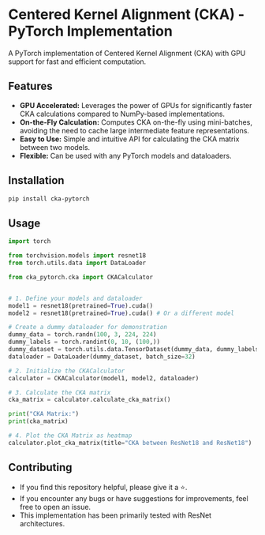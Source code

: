# Centered Kernel Alignment (CKA) - PyTorch Implementation

A PyTorch implementation of Centered Kernel Alignment (CKA) with GPU support for fast and efficient computation.

## Features

- **GPU Accelerated:** Leverages the power of GPUs for significantly faster CKA calculations compared to NumPy-based implementations.
- **On-the-Fly Calculation:** Computes CKA on-the-fly using mini-batches, avoiding the need to cache large intermediate feature representations.
- **Easy to Use:** Simple and intuitive API for calculating the CKA matrix between two models.
- **Flexible:** Can be used with any PyTorch models and dataloaders.

## Installation
```bash
pip install cka-pytorch
```

## Usage

```python
import torch

from torchvision.models import resnet18
from torch.utils.data import DataLoader

from cka_pytorch.cka import CKACalculator


# 1. Define your models and dataloader
model1 = resnet18(pretrained=True).cuda()
model2 = resnet18(pretrained=True).cuda() # Or a different model

# Create a dummy dataloader for demonstration
dummy_data = torch.randn(100, 3, 224, 224)
dummy_labels = torch.randint(0, 10, (100,))
dummy_dataset = torch.utils.data.TensorDataset(dummy_data, dummy_labels)
dataloader = DataLoader(dummy_dataset, batch_size=32)

# 2. Initialize the CKACalculator
calculator = CKACalculator(model1, model2, dataloader)

# 3. Calculate the CKA matrix
cka_matrix = calculator.calculate_cka_matrix()

print("CKA Matrix:")
print(cka_matrix)

# 4. Plot the CKA Matrix as heatmap
calculator.plot_cka_matrix(title="CKA between ResNet18 and ResNet18")
```

## Contributing

- If you find this repository helpful, please give it a :star:.
- If you encounter any bugs or have suggestions for improvements, feel free to open an issue.
- This implementation has been primarily tested with ResNet architectures.